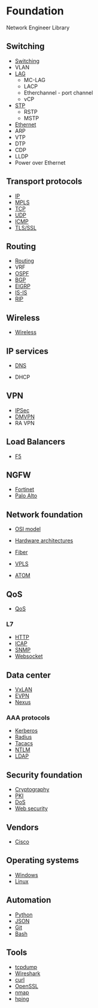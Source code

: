 # Foundation

Network Engineer Library

## Switching

- [Switching](switching.md)
- VLAN
- [LAG](lag.md)
    - MC-LAG
    - LACP
    - Etherchannel - port channel
    - vCP
- [STP](stp.md)
    - RSTP
    - MSTP
- [Ethernet](ethernet.md)
- ARP
- VTP
- DTP
- CDP
- LLDP
- Power over Ethernet

## Transport protocols

- [IP](ip.md)
- [MPLS](mpls.md)
- [TCP](tcp.md)
- [UDP](udp.md)
- [ICMP](icmp.md)
- [TLS/SSL](ssl.md)

 ## Routing

- [Routing](routing.md)
- VRF
- [OSPF](ospf.md)
- [BGP](bgp.md)
- [EIGRP](eigrp.md)
- [IS-IS](isis.md)
- [RIP](rip.md)

## Wireless

* [Wireless](wireless.md)

## IP services

* [DNS](dns.md)
- DHCP

## VPN

- [IPSec](ipsec.md)
- [DMVPN](dmvpn.md)
- RA VPN

## Load Balancers

- [F5](f5.md)

## NGFW

* [Fortinet](fortinet.md)
* [Palo Alto](paloalto.md)

## Network foundation

* [OSI model](osi.md)
* [Hardware architectures](hardware.md)
* [Fiber](fiber.md)


* [VPLS](vpls.md)
* [ATOM](atom.md)

## QoS

* [QoS](qos.md)

### L7

* [HTTP](http.md)
* [ICAP](icap.md)
* [SNMP](snmp.md)
* [Websocket](websocket.md)

## Data center

* [VxLAN](vxlan.md)
* [EVPN](evpn.md)
* [Nexus](nexus.md)

### AAA protocols

* [Kerberos](kerberos.md)
* [Radius](radius.md)
* [Tacacs](tacacs.md)
* [NTLM](ntlm.md)
* [LDAP](ldap.md)

## Security foundation

* [Cryptography](cryptography.md)
* [PKI](pki.md)
* [DoS](dos.md)
* [Web security](websec.md)

## Vendors

* [Cisco](cisco.md)

## Operating systems

* [Windows](Windows.md)
* [Linux](linux.md)

## Automation

* [Python](python.md)
* [JSON](json.md)
* [Git](git.md)
* [Bash](bash.md)

## Tools

* [tcpdump](tcpdump.md)
* [Wireshark](wireshark.md)
* [curl](curl.md)
* [OpenSSL](openssl.md)
* [nmap](nmap.md)
* [hping](hping.md)
